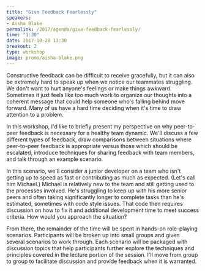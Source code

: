 ```yaml
---
title: "Give Feedback Fearlessly"
speakers:
- Aisha Blake
permalink: /2017/agenda/give-feedback-fearlessly/
time: "1:30"
date: 2017-10-28 13:30
breakout: 2
type: workshop
image: promo/aisha-blake.png
---
```


Constructive feedback can be difficult to receive gracefully, but it can also be extremely hard to speak up when we notice our teammates struggling. We don't want to hurt anyone's feelings or make things awkward. Sometimes it just feels like too much work to organize our thoughts into a coherent message that could help someone who's falling behind move forward. Many of us have a hard time deciding when it's time to draw attention to a problem.

In this workshop, I'd like to briefly present my perspective on why peer-to-peer feedback is necessary for a healthy team dynamic. We'll discuss a few different types of feedback, draw comparisons between situations where peer-to-peer feedback is appropriate versus those which should be escalated, introduce techniques for sharing feedback with team members, and talk through an example scenario.

In this scenario, we'll consider a junior developer on a team who isn't getting up to speed as fast or contributing as much as expected. (Let's call him Michael.) Michael is relatively new to the team and still getting used to the processes involved. He's struggling to keep up with his more senior peers and often taking significantly longer to complete tasks than he's estimated, sometimes with code style issues. That code then requires discussion on how to fix it and additional development time to meet success criteria. How would you approach the situation?

From there, the remainder of the time will be spent in hands-on role-playing scenarios. Participants will be broken up into small groups and given several scenarios to work through. Each scenario will be packaged with discussion topics that help participants further explore the techniques and principles covered in the lecture portion of the session. I'll move from group to group to facilitate discussion and provide feedback when it is warranted.
